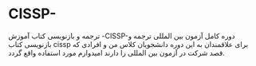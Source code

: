 # CISSP-
 ترجمه و بازنویسی کتاب آموزش -CISSP-دوره کامل آزمون بین المللی
ترجمه و بازنویسی کتاب cissp برای علاقمندان به این دوره دانشجویان کلاس من و افرادی که قصد شرکت در آزمون بین المللی را دارند
امیدوارم مورد استفاده واقع گردد.
